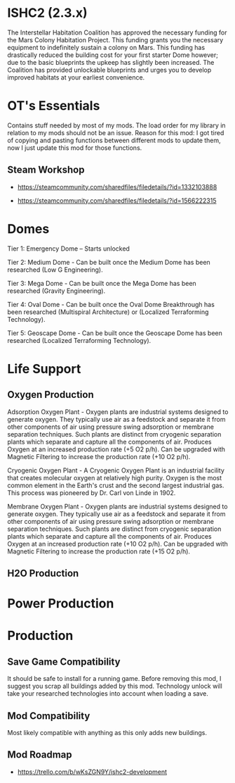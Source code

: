 # ISHC2 (2.3.x)

The Interstellar Habitation Coalition has approved the necessary funding for the Mars Colony Habitation Project. This funding grants you the necessary equipment to indefinitely sustain a colony on Mars. This funding has drastically reduced the building cost for your first starter Dome however; due to the basic blueprints the upkeep has slightly been increased. The Coalition has provided unlockable blueprints and urges you to develop improved habitats at your earliest convenience.

# OT's Essentials

Contains stuff needed by most of my mods.
The load order for my library in relation to my mods should not be an issue.
Reason for this mod: I got tired of copying and pasting functions between different mods to update them, now I just update this mod for those functions.

## Steam Workshop

- https://steamcommunity.com/sharedfiles/filedetails/?id=1332103888

- https://steamcommunity.com/sharedfiles/filedetails/?id=1566222315

# Domes 

Tier 1: Emergency Dome – Starts unlocked

Tier 2: Medium Dome - Can be built once the Medium Dome has been researched (Low G Engineering).

Tier 3: Mega Dome - Can be built once the Mega Dome has been researched (Gravity Engineering).

Tier 4: Oval Dome - Can be built once the Oval Dome Breakthrough has been researched (Multispiral Architecture) or (Localized Terraforming Technology).

Tier 5: Geoscape Dome - Can be built once the Geoscape Dome has been researched (Localized Terraforming Technology).

# Life Support

## Oxygen Production

Adsorption Oxygen Plant - Oxygen plants are industrial systems designed to generate oxygen. They typically use air as a feedstock and separate it from other components of air using pressure swing adsorption or membrane separation techniques. Such plants are distinct from cryogenic separation plants which separate and capture all the components of air. Produces Oxygen at an increased production rate (+5 O2 p/h). Can be upgraded with Magnetic Filtering to increase the production rate (+10 O2 p/h).

Cryogenic Oxygen Plant - A Cryogenic Oxygen Plant is an industrial facility that creates molecular oxygen at relatively high purity.  Oxygen is the most common element in the Earth's crust and the second largest industrial gas. This process was pioneered by Dr. Carl von Linde in 1902.

Membrane Oxygen Plant - Oxygen plants are industrial systems designed to generate oxygen. They typically use air as a feedstock and separate it from other components of air using pressure swing adsorption or membrane separation techniques. Such plants are distinct from cryogenic separation plants which separate and capture all the components of air. Produces Oxygen at an increased production rate (+10 O2 p/h). Can be upgraded with Magnetic Filtering to increase the production rate (+15 O2 p/h).

## H2O Production

# Power Production

# Production

## Save Game Compatibility 
It should be safe to install for a running game. Before removing this mod, I suggest you scrap all buildings added by this mod.
Technology unlock will take your researched technologies into account when loading a save.

## Mod Compatibility 
Most likely compatible with anything as this only adds new buildings.

## Mod Roadmap 
- https://trello.com/b/wKsZGN9Y/ishc2-development
